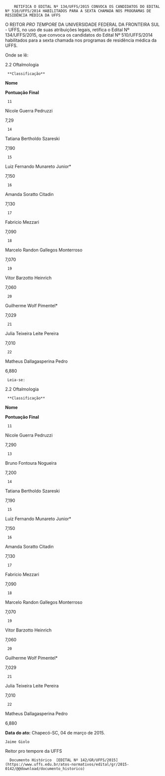         RETIFICA O EDITAL Nº 134/UFFS/2015 CONVOCA OS CANDIDATOS DO EDITAL Nº 510/UFFS/2014 HABILITADOS PARA A SEXTA CHAMADA NOS PROGRAMAS DE RESIDÊNCIA MÉDICA DA UFFS  

O REITOR *PRO TEMPORE* DA UNIVERSIDADE FEDERAL DA FRONTEIRA SUL - UFFS, no uso de suas atribuições legais, retifica o Edital Nº 134/UFFS/2015, que convoca os candidatos do Edital Nº 510/UFFS/2014 habilitados para a sexta chamada nos programas de residência médica da UFFS.

 Onde se lê:

 2.2 Oftalmologia

     **Classificação**

   **Nome**

   **Pontuação Final**

     11

   Nicole Guerra Pedruzzi 

   7,29

     14

   Tatiana Bertholdo Szareski 

   7,190

     15

   Luiz Fernando Munareto Junior*

   7,150

     16

   Amanda Soratto Citadin 

   7,130

     17

   Fabricio Mezzari 

   7,090

     18

   Marcelo Randon Gallegos Monterroso 

   7,070

     19

   Vitor Barzotto Heinrich 

   7,060

     20

   Guilherme Wolf Pimentel*

   7,029

     21

   Julia Teixeira Leite Pereira 

   7,010

     22

   Matheus Dallagasperina Pedro 

   6,880

     Leia-se:

 2.2 Oftalmologia

     **Classificação**

   **Nome**

   **Pontuação Final**

     11

   Nicole Guerra Pedruzzi 

   7,290

     13

   Bruno Fontoura Nogueira

   7,200

     14

   Tatiana Bertholdo Szareski 

   7,190

     15

   Luiz Fernando Munareto Junior*

   7,150

     16

   Amanda Soratto Citadin 

   7,130

     17

   Fabricio Mezzari 

   7,090

     18

   Marcelo Randon Gallegos Monterroso 

   7,070

     19

   Vitor Barzotto Heinrich 

   7,060

     20

   Guilherme Wolf Pimentel*

   7,029

     21

   Julia Teixeira Leite Pereira 

   7,010

     22

   Matheus Dallagasperina Pedro 

   6,880

      

   **Data do ato:** Chapecó-SC, 04 de março de 2015.   
 

    Jaime Giolo   
 Reitor pro tempore da UFFS 

      Documento Histórico  [EDITAL Nº 142/GR/UFFS/2015](https://www.uffs.edu.br/atos-normativos/edital/gr/2015-0142/@@download/documento_historico)     
      